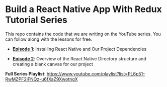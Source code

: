 # Build a React Native App With Redux Tutorial Series

This repo contains the code that we are writing on the YouTube series. You can follow along with the lessons for free.

* **[Episode 1](https://www.youtube.com/watch?v=6NUjVp76KMw)**: Installing React Native and Our Project Dependencies

* **[Episode 2](https://www.youtube.com/watch?v=XiVsos65KqA)**: Overview of the React Native Directory structure and creating a blank canvas for our project

**Full Series Playlist**: https://www.youtube.com/playlist?list=PL6p51-RwMZPF2iFNQz-u6fXaZ9XwotngX
